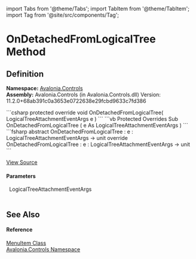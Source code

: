 import Tabs from '@theme/Tabs'; 
import TabItem from '@theme/TabItem'; 
import Tag from '@site/src/components/Tag'; 

# OnDetachedFromLogicalTree Method




## Definition
**Namespace:** <a href="N_Avalonia_Controls">Avalonia.Controls</a>  
**Assembly:** Avalonia.Controls (in Avalonia.Controls.dll) Version: 11.2.0+68ab391c0a3653e0722638e29fcbd9633c7fd386

<Tabs groupId="api-code-preview">
<TabItem value="csharp" label="C#">
```csharp
protected override void OnDetachedFromLogicalTree(
	LogicalTreeAttachmentEventArgs e
)
```
</TabItem>
<TabItem value="vb" label="VB">
```vb
Protected Overrides Sub OnDetachedFromLogicalTree ( 
	e As LogicalTreeAttachmentEventArgs
)
```
</TabItem>
<TabItem value="fsharp" label="F#">
```fsharp
abstract OnDetachedFromLogicalTree : 
        e : LogicalTreeAttachmentEventArgs -> unit 
override OnDetachedFromLogicalTree : 
        e : LogicalTreeAttachmentEventArgs -> unit 
```
</TabItem>
</Tabs>



<a href="https://github.com/AvaloniaUI/Avalonia/tree/master/srcAvalonia.Controls/MenuItem.cs#L450" title="View the source code">View Source</a>



#### Parameters
<dl><dt>  LogicalTreeAttachmentEventArgs</dt><dd> </dd></dl>

## See Also


#### Reference
<a href="T_Avalonia_Controls_MenuItem">MenuItem Class</a>  
<a href="N_Avalonia_Controls">Avalonia.Controls Namespace</a>  
